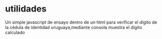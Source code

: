 # utilidades
Un simple javascript de ensayo dentro de un html para verificar el dígito de la cédula de identidad uruguaya,mediante consola muestra el dígito calculado
